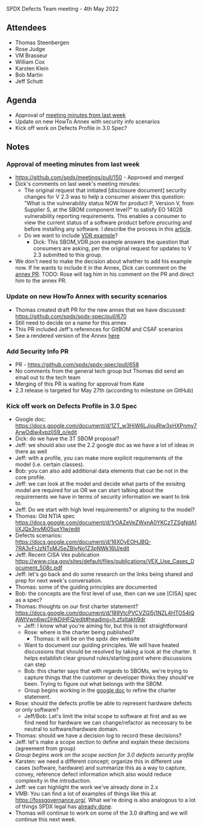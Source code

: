 SPDX Defects Team meeting - 4th May 2022

## Attendees
* Thomas Steenbergen
* Rose Judge
* VM Brasseur
* William Cox
* Karsten Klein
* Bob Martin
* Jeff Schutt

## Agenda
* Approval of [meeting minutes from last week](https://github.com/spdx/meetings/pull/150)
* Update on new HowTo Annex with security info scenarios
* Kick off work on Defects Profile in 3.0 Spec?

## Notes
### Approval of meeting minutes from last week
* https://github.com/spdx/meetings/pull/150 - Approved and merged
* Dick's comments on last week's meeting minutes:
  * The original request that initiated [disclosure document] security changes for V 2.3 was to help a consumer answer this question: "What is the vulnerability status NOW for product P, Version V, from Supplier S, at the SBOM component level?" to satisfy EO 14028 vulnerability reporting requirements. This enables a consumer to view the current status of a software product before procuring and before installing any software. I describe the process in this [article](https://energycentral.com/c/um/bod-and-c-level-series-software-vulnerability-reporting-and-risk-management).
  * Do we want to include [VDR example](https://github.com/rjb4standards/REA-Products/blob/128d90835317bb9895979441ea7eb065dccd162e/SBOM_VDR.json)?
    * Dick: This SBOM_VDR.json example answers the question that consumers are asking, per the original request for updates to V 2.3 submitted to this group.
* We don't need to make the decision about whether to add his example now. If he wants to include it in the Annex, Dick can comment on the [annex PR](https://github.com/spdx/spdx-spec/pull/670). TODO: Rose will tag him in his comment on the PR and direct him to the annex PR.

### Update on new HowTo Annex with security scenarios
* Thomas created draft PR for the new annex that we have discussed: https://github.com/spdx/spdx-spec/pull/670
* Still need to decide on a name for this annex
* This PR included Jeff's references for GitBOM and CSAF scenarios
* See a rendered version of the Annex [here](https://github.com/spdx/spdx-spec/blob/b738c3c4bcf9cd43b8f8459784619d814fefa9ee/chapters/how-to-use.md)

### Add Security Info PR
* PR - https://github.com/spdx/spdx-spec/pull/658
* No comments from the general tech group but Thomas did send an email out to the tech team
* Merging of this PR is waiting for approval from Kate
* 2.3 release is targeted for May 27th (according to milestone on GitHub)

### Kick off work on Defects Profile in 3.0 Spec
* Google doc: https://docs.google.com/document/d/1ZT_w3HiW6LJjouRlw3xHXPnmy7ArwOdlw4vpzIjS9_o/edit
* Dick: do we have the 3T SBOM proposal?
* Jeff: we should also use the 2.2 google doc as we have a lot of ideas in there as well
* Jeff: with a profile, you can make more explicit requirements of the model (i.e. certain classes).
* Bob: you can also add additional data elements that can be not in the core profile.
* Jeff: we can look at the model and decide what parts of the exisitng model are required for us OR we can start talking about the requirements we have in terms of security information we want to link to.
* Jeff: Do we start with high level requirements? or aligning to the model?
* Thomas: Old NTIA spec https://docs.google.com/document/d/1rOAZeVeZWxnA0YKCzTZSgNdA1liXJQx3nvMi05uxYlw/edit
* Defects scenarios: https://docs.google.com/document/d/16XOyEOHJBQ-7RA3vFrJzNTsMJSeZBIvNo1Z3pNWk16U/edit
* Jeff: Recent CISA Vex publication https://www.cisa.gov/sites/default/files/publications/VEX_Use_Cases_Document_508c.pdf
* Jeff: let's go back and do some research on the links being shared and prep for next week's conversation.
* Thomas: some of the guiding principles are documented
* Bob: the concepts are the first level of use, then can we use [CISA] spec as a spec?
* Thomas: thoughts on our first charter statement? https://docs.google.com/document/d/189VtcPVCVZGl5j1NZL4HTO54iQAWtVwn6wcDHkDiHFQ/edit#heading=h.zfxltakh9dr
  * Jeff: I know what you're aiming for, but this is not straightforward
  * Rose: where is the charter being published?
    * Thomas: it will be on the spdx dev website
  * Want to document our guiding principles. We will have heated discussions that should be resolved by taking a look at the charter. It helps establish clear ground rules/starting point where discussions can step
  * Bob: this charter says that with regards to SBOMs, we're trying to capture things that the customer or developer thinks they should've been. Trying to figure out what belongs with the SBOM.
  * Group begins working in the [google doc](https://docs.google.com/document/d/189VtcPVCVZGl5j1NZL4HTO54iQAWtVwn6wcDHkDiHFQ/edit#heading=h.zfxltakh9dr) to refine the charter statement.
* Rose: should the defects profile be able to represent hardware defects or only software?
  * Jeff/Bob: Let's limit the inital scope to software at first and as we find need for hardware we can change/refactor as necessary to be neutral to software/hardware domain.
* Thomas: should we have a decision log to record these decisions?
* Jeff: let's make a scope section to define and explain these decisions (agreement from group)
* *Group begins work on the scope section for 3.0 defects security profile*
* Karsten: we need a different concept; organize this in different use cases (software, hardware) and summarize this as a way to capture, convey, reference defect information which also would reduce complexity in the introduction.
* Jeff: we can highlight the work we've already done in 2.x
* VMB: You can find a lot of examples of things like this at https://fossgovernance.org/. What we're doing is also analogous to a lot of things SPDX legal has [already done](https://github.com/spdx/license-list-XML/blob/master/DOCS/license-inclusion-principles.md).
* Thomas will continue to work on some of the 3.0 drafting and we will continue this next week.

